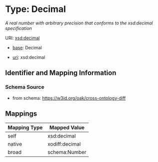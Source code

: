 # Type: Decimal




_A real number with arbitrary precision that conforms to the xsd:decimal specification_



URI: [xsd:decimal](http://www.w3.org/2001/XMLSchema#decimal)

* [base](https://w3id.org/linkml/base): Decimal

* [uri](https://w3id.org/linkml/uri): xsd:decimal









## Identifier and Mapping Information







### Schema Source


* from schema: https://w3id.org/oak/cross-ontology-diff




## Mappings

| Mapping Type | Mapped Value |
| ---  | ---  |
| self | xsd:decimal |
| native | xodiff:decimal |
| broad | schema:Number |



